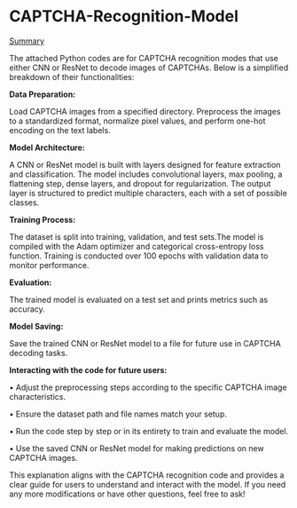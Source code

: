 # CAPTCHA-Recognition-Model
<ins>Summary</ins>

The attached Python codes are for CAPTCHA recognition modes that use either CNN or ResNet to decode images of CAPTCHAs. Below is a simplified breakdown of their functionalities:

<strong>Data Preparation:</strong>

Load CAPTCHA images from a specified directory.
Preprocess the images to a standardized format, normalize pixel values, and perform one-hot encoding on the text labels.

<strong>Model Architecture:</strong>

A CNN or ResNet model is built with layers designed for feature extraction and classification.
The model includes convolutional layers, max pooling, a flattening step, dense layers, and dropout for regularization.
The output layer is structured to predict multiple characters, each with a set of possible classes.


<strong>Training Process:</strong>

The dataset is split into training, validation, and test sets.The model is compiled with the Adam optimizer and categorical cross-entropy loss function. Training is conducted over 100 epochs with validation data to monitor performance.

<strong>Evaluation:</strong>

The trained model is evaluated on a test set and prints metrics such as accuracy.

<strong>Model Saving:</strong>

Save the trained CNN or ResNet model to a file for future use in CAPTCHA decoding tasks.

<strong>Interacting with the code for future users:</strong>

•	Adjust the preprocessing steps according to the specific CAPTCHA image characteristics.

•	Ensure the dataset path and file names match your setup.

•	Run the code step by step or in its entirety to train and evaluate the model.

•	Use the saved CNN or ResNet model for making predictions on new CAPTCHA images.

This explanation aligns with the CAPTCHA recognition code and provides a clear guide for users to understand and interact with the model. If you need any more modifications or have other questions, feel free to ask!

